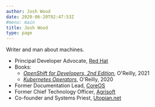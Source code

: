 ```yaml
---
author: Josh Wood
date: 2020-06-20T02:47:53Z
#menu: main
title: Josh Wood
type: page
---
```


Writer and man about machines.

* Principal Developer Advocate, [Red Hat][redhat]
* Books:
  * [*OpenShift for Developers, 2nd Edition*][openshift-book], O'Reilly, 2021
  * [*Kubernetes Operators*][operators-book], O'Reilly, 2020
* Former Documentation Lead, [CoreOS][coreos]
* Former Chief Technology Officer, [Agrisoft][agrisoft]
* Co-founder and Systems Priest, [Utopian.net][un2joco]

[agrisoft]: http://kind.financial/agrisoft-seed-to-sale-software/ "Acquired by Kind Financial"
[coreos]: https://coreos.com/ "Acquired by Red Hat"
[openshift-book]: https://www.oreilly.com/library/view/openshift-for-developers/9781098103354/ "Acquired by readers everywhere"
[operators-book]: https://www.oreilly.com/library/view/kubernetes-operators/9781492048039/ "Acquired by readers everywhere"
[redhat]: https://redhat.com "Acquired by IBM"
[un2joco]: http://johncompanies.com "Acquired by John Companies"
